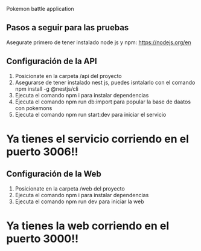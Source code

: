 Pokemon battle application

## Pasos a seguir para las pruebas

Asegurate primero de tener instalado node js y npm: https://nodejs.org/en

## Configuración de la API

1. Posicionate en la carpeta /api del proyecto
2. Asegurarse de tener instalado nest js, puedes isntalarlo con el comando npm install -g @nestjs/cli
3. Ejecuta el comando npm i para instalar dependencias
4. Ejecuta el comando npm run db:import para popular la base de daatos con pokemons
5. Ejecuta el comando npm run start:dev para iniciar el servicio

# Ya tienes el servicio corriendo en el puerto 3006!!

## Configuración de la Web

1. Posicionate en la carpeta /web del proyecto
2. Ejecuta el comando npm i para instalar dependencias
3. Ejecuta el comando npm run dev para iniciar la web

# Ya tienes la web corriendo en el puerto 3000!!
